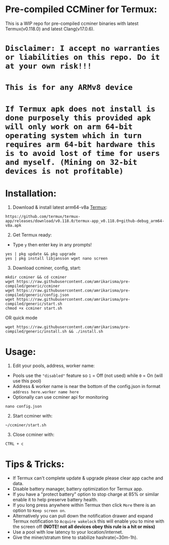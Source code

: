 # Pre-compiled CCMiner for Termux:
This is a WIP repo for pre-compiled ccminer binaries with latest Termux(v0.118.0) and latest Clang(v17.0.6).

# **`Disclaimer: I accept no warranties or liabilities on this repo. Do it at your own risk!!!`**

# **`This is for any ARMv8 device`**

# **`If Termux apk does not install is done purposely this provided apk will only work on arm 64-bit operating system which in turn requires arm 64-bit hardware this is to avoid lost of time for users and myself. (Mining on 32-bit devices is not profitable)`**

# Installation:
1. Download & install latest arm64-v8a [Termux](https://github.com/termux/termux-app/releases/download/v0.118.0/termux-app_v0.118.0+github-debug_arm64-v8a.apk):
```
https://github.com/termux/termux-app/releases/download/v0.118.0/termux-app_v0.118.0+github-debug_arm64-v8a.apk
```
2. Get Termux ready:
- Type `y` then enter key in any prompts!
```
yes | pkg update && pkg upgrade
yes | pkg install libjansson wget nano screen
```
3. Download ccminer, config, start:
```
mkdir ccminer && cd ccminer
wget https://raw.githubusercontent.com/amrikarisma/pre-compiled/generic/ccminer
wget https://raw.githubusercontent.com/amrikarisma/pre-compiled/generic/config.json
wget https://raw.githubusercontent.com/amrikarisma/pre-compiled/generic/start.sh
chmod +x ccminer start.sh
```

OR quick mode

```
wget https://raw.githubusercontent.com/amrikarisma/pre-compiled/generic/install.sh && ./install.sh
```
# Usage:

1. Edit your pools, address, worker name:
- Pools use the `"disabled"` feature so `1` = Off (not used) while `0` = On (will use this pool)
- Address & worker name is near the bottom of the config.json in format `address here.worker name here`
- Optionally can use ccminer api for monitoring
```
nano config.json
```
2. Start ccminer with:
```
~/ccminer/start.sh
```
3. Close ccminer with:
```
CTRL + c
```
# Tips & Tricks:
- If Termux can't complete update & upgrade please clear app cache and data.
- Disable battery manager, battery optimization for Termux app.
- If you have a "protect battery" option to stop charge at 85% or similar enable it to help preserve battery health.
- If you long press anywhere within Termux then click `More` there is an option to `Keep screen on`.
- Alternatively you can pull down the notification drawer and expand Termux notification to `Acquire wakelock` this will enable you to mine with the screen off **(NOTE! not all devices obey this rule is a hit or miss)**
- Use a pool with low latency to your location/internet.
- Give the miner/stratum time to stabilize hashrate(~30m-1h).
